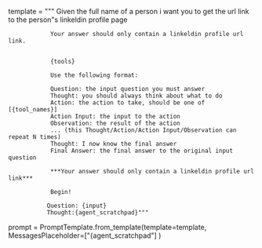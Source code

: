 template = """
                Given the full name of a person
                i want you to get the url link to the person"s linkeldin profile page

                Your answer should only contain a linkeldin profile url link.


                {tools}

                Use the following format:

                Question: the input question you must answer
                Thought: you should always think about what to do
                Action: the action to take, should be one of [{tool_names}]
                Action Input: the input to the action
                Observation: the result of the action
                ... (this Thought/Action/Action Input/Observation can repeat N times)
                Thought: I now know the final answer
                Final Answer: the final answer to the original input question

                ***Your answer should only contain a linkeldin profile url link***

                Begin!

               Question: {input}
               Thought:{agent_scratchpad}"""

prompt = PromptTemplate.from_template(template=template, MessagesPlaceholder=["{agent_scratchpad"] )


